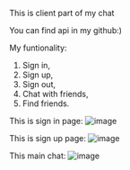 This is client part of my chat 

You can find api in my github:)

My funtionality:
1. Sign in,
2. Sign up,
3. Sign out,
4. Chat with friends,
5. Find friends.

This is sign in page:
![image](https://user-images.githubusercontent.com/68590498/225331541-53d5ec36-4535-45a8-a159-b8209ba93efa.png)

This is sign up page: 
![image](https://user-images.githubusercontent.com/68590498/225331862-0c5cba03-db04-4a35-ad0b-8d00f6d1f160.png)

This main chat:
![image](https://user-images.githubusercontent.com/68590498/225331198-0594b061-0e29-4841-ab0a-47a75cece1ed.png)

